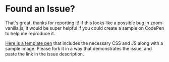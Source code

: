 # Found an Issue?

That's great, thanks for reporting it! If this looks like a possible bug in
zoom-vanilla.js, it would be super helpful if you could create a sample on
CodePen to help me reproduce it.

[Here is a template pen][template] that includes the necessary CSS and JS along
with a sample image. Please fork it in a way that demonstrates the issue, and
paste the link in the issue description.

[template]: https://codepen.io/spinningarrow/pen/WJprrg
